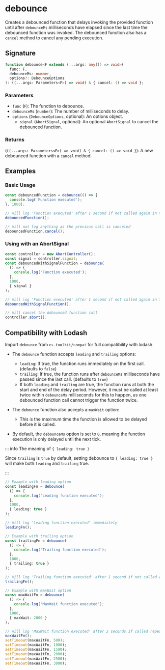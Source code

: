 # debounce

Creates a debounced function that delays invoking the provided function until after `debounceMs` milliseconds
have elapsed since the last time the debounced function was invoked. The debounced function also has a `cancel`
method to cancel any pending execution.

## Signature

```typescript
function debounce<F extends (...args: any[]) => void>(
  func: F,
  debounceMs: number,
  options?: DebounceOptions
): ((...args: Parameters<F>) => void) & { cancel: () => void };
```

### Parameters

- `func` (`F`): The function to debounce.
- `debounceMs` (`number`): The number of milliseconds to delay.
- `options` (`DebounceOptions`, optional): An options object.
  - `signal` (`AbortSignal`, optional): An optional `AbortSignal` to cancel the debounced function.

### Returns

(`((...args: Parameters<F>) => void) & { cancel: () => void }`): A new debounced function with a `cancel` method.

## Examples

### Basic Usage

```typescript
const debouncedFunction = debounce(() => {
  console.log('Function executed');
}, 1000);

// Will log 'Function executed' after 1 second if not called again in that time
debouncedFunction();

// Will not log anything as the previous call is canceled
debouncedFunction.cancel();
```

### Using with an AbortSignal

```typescript
const controller = new AbortController();
const signal = controller.signal;
const debouncedWithSignalFunction = debounce(
  () => {
    console.log('Function executed');
  },
  1000,
  { signal }
);

// Will log 'Function executed' after 1 second if not called again in that time
debouncedWithSignalFunction();

// Will cancel the debounced function call
controller.abort();
```

## Compatibility with Lodash

Import `debounce` from `es-toolkit/compat` for full compatibility with lodash.

- The `debounce` function accepts `leading` and `trailing` options:

  - `leading`: If true, the function runs immediately on the first call. (defaults to `false`)
  - `trailing`: If true, the function runs after `debounceMs` milliseconds have passed since the last call. (defaults to `true`)
  - If both `leading` and `trailing` are true, the function runs at both the start and end of the delay period. However, it must be called at least twice within `debounceMs` milliseconds for this to happen, as one debounced function call cannot trigger the function twice.

- The `debounce` function also accepts a `maxWait` option:

  - This is the maximum time the function is allowed to be delayed before it is called.

- By default, the `debounceMs` option is set to `0`, meaning the function execution is only delayed until the next tick.

::: info The meaning of `{ leading: true }`

Since `trailing` is `true` by default, setting debounce to `{ leading: true }` will make both `leading` and `trailing` true.

:::

```typescript
// Example with leading option
const leadingFn = debounce(
  () => {
    console.log('Leading function executed');
  },
  1000,
  { leading: true }
);

// Will log 'Leading function executed' immediately
leadingFn();

// Example with trailing option
const trailingFn = debounce(
  () => {
    console.log('Trailing function executed');
  },
  1000,
  { trailing: true }
);

// Will log 'Trailing function executed' after 1 second if not called again in that time
trailingFn();

// Example with maxWait option
const maxWaitFn = debounce(
  () => {
    console.log('MaxWait function executed');
  },
  1000,
  { maxWait: 2000 }
);

// Will log 'MaxWait function executed' after 2 seconds if called repeatedly within 1 second intervals
maxWaitFn();
setTimeout(maxWaitFn, 500);
setTimeout(maxWaitFn, 1000);
setTimeout(maxWaitFn, 1500);
setTimeout(maxWaitFn, 2000);
setTimeout(maxWaitFn, 2500);
setTimeout(maxWaitFn, 3000);
```
